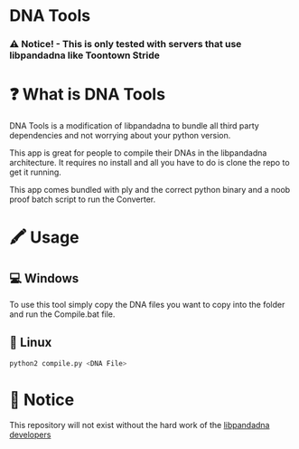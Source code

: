 # DNA Tools

### ⚠️ Notice! - This is only tested with servers that use libpandadna like Toontown Stride 

# ❓ What is DNA Tools
DNA Tools is a modification of libpandadna to bundle all third party dependencies and not worrying about your python version.

This app is great for people to compile their DNAs in the libpandadna architecture. It requires no install and all you have to do is clone the repo to get it running.

This app comes bundled with ply and the correct python binary and a noob proof batch script to run the Converter.

# 🖍 Usage

## 💻 Windows
To use this tool simply copy the DNA files you want to copy into the folder and run the Compile.bat file.

## 🐧 Linux

```bash
python2 compile.py <DNA File>
```

# 📝 Notice

This repository will not exist without the hard work of the [libpandadna](https://github.com/loblao/libpandadna) [developers](https://github.com/loblao/libpandadna/graphs/contributors)

